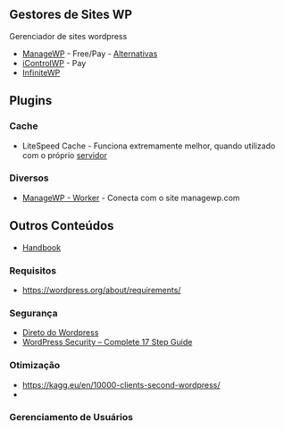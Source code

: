 
## Gestores de Sites WP

Gerenciador de sites wordpress

- [ManageWP](https://managewp.com/) - Free/Pay - [Alternativas](https://alternativeto.net/software/managewp/)
- [iControlWP](https://www.icontrolwp.com/) - Pay
- [InfiniteWP]()


## Plugins


### Cache

- LiteSpeed Cache - Funciona extremamente melhor, quando utilizado com o próprio [servidor](https://www.litespeedtech.com/products/litespeed-web-server)

### Diversos

- [ManageWP - Worker](https://wordpress.org/plugins/worker/) - Conecta com o site managewp.com

## Outros Conteúdos

- [Handbook](https://make.wordpress.org/hosting/handbook/handbook/server-environment/)


### Requisitos

- https://wordpress.org/about/requirements/


### Segurança

- [Direto do Wordpress](https://wordpress.org/support/category/security/)
- [WordPress Security – Complete 17 Step Guide](https://www.keycdn.com/blog/wordpress-security/)

### Otimização
- https://kagg.eu/en/10000-clients-second-wordpress/
- 

### Gerenciamento de Usuários